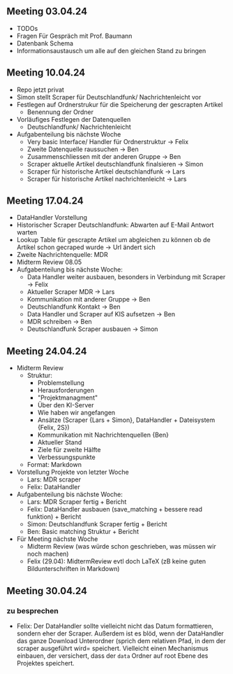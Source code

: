 ## Meeting 03.04.24

- TODOs
- Fragen Für Gespräch mit Prof. Baumann
- Datenbank Schema
- Informationsaustausch um alle auf den gleichen Stand zu bringen


## Meeting 10.04.24

- Repo jetzt privat
- Simon stellt Scraper für Deutschlandfunk/ Nachrichtenleicht vor
- Festlegen auf Ordnerstrukur für die Speicherung der gescrapten Artikel
    + Benennung der Ordner
- Vorläufiges Festlegen der Datenquellen
    + Deutschlandfunk/ Nachrichtenleicht
- Aufgabenteilung bis nächste Woche
    + Very basic Interface/ Handler für Ordnerstruktur -> Felix
    + Zweite Datenquelle raussuchen -> Ben
    + Zusammenschliessen mit der anderen Gruppe -> Ben
    + Scraper aktuelle Artikel deutschlandfunk finalsieren -> Simon
    + Scraper für historische Artikel deutschlandfunk -> Lars
    + Scraper für historische Artikel nachrichtenleicht -> Lars

## Meeting 17.04.24

- DataHandler Vorstellung
- Historischer Scraper Deutschlandfunk: Abwarten auf E-Mail Antwort warten
- Lookup Table für gescrapte Artikel um abgleichen zu können ob de Artikel schon gecraped wurde -> Url ändert sich
- Zweite Nachrichtenquelle: MDR
- Midterm Review 08.05
- Aufgabenteilung bis nächste Woche:
    + Data Handler weiter ausbauen, besonders in Verbindung mit Scraper -> Felix
    + Aktueller Scraper MDR -> Lars
    + Kommunikation mit anderer Gruppe -> Ben
    + Deutschlandfunk Kontakt -> Ben
    + Data Handler und Scraper auf KIS aufsetzen -> Ben
    + MDR schreiben -> Ben
    + Deutschlandfunk Scraper ausbauen -> Simon

## Meeting 24.04.24

- Midterm Review
    - Struktur:
        - Problemstellung
        - Herausforderungen
        - "Projektmanagment"
        - Über den KI-Server
        - Wie haben wir angefangen
        - Ansätze (Scraper {Lars + Simon}, DataHandler + Dateisystem {Felix, 2S})
        - Kommunikation mit Nachrichtenquellen {Ben}
        - Aktueller Stand
        - Ziele für zweite Hälfte
        - Verbessungspunkte
    - Format: Markdown
- Vorstellung Projekte von letzter Woche
    - Lars: MDR scraper
    - Felix: DataHandler
- Aufgabenteilung bis nächste Woche:
    - Lars: MDR Scraper fertig + Bericht
    - Felix: DataHandler ausbauen (save_matching + bessere read funktion) + Bericht
    - Simon: Deutschlandfunk Scraper fertig + Bericht
    - Ben: Basic matching Struktur + Bericht
- Für Meeting nächste Woche
    - Midterm Review (was würde schon geschrieben, was müssen wir noch machen)
    - Felix (29.04): MidtermReview evtl doch LaTeX (zB keine guten Bildunterschriften in Markdown)

## Meeting 30.04.24

### zu besprechen

- Felix: Der DataHandler sollte vielleicht nicht das Datum formattieren, sondern eher der Scraper. Außerdem ist es blöd, wenn der DataHandler das ganze Download Unterordner (sprich dem relativen Pfad, in dem der scraper ausgeführt wird= speichert. Vielleicht einen Mechanismus einbauen, der versichert, dass der `data` Ordner auf root Ebene des Projektes speichert.
